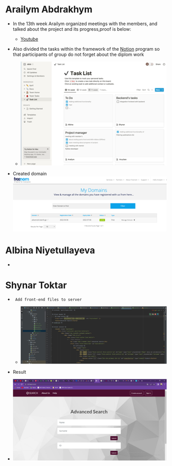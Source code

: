 # Arailym Abdrakhym
*    In the 13th week Arailym organized meetings with the members, and talked about the project and its progress,proof is below:
      + [Youtube](https://youtu.be/JjgyT0YKU1M)

*   Also divided the tasks within the framework of the [Notion](https://www.notion.so/c96f404fd204448ca2ba0e2da8b3b767?v=3b7a048427274732b44eaa8537c5ba3e) program so that participants of group do not forget about the diplom work
    + ![](https://github.com/SuleymanDemirelKazakhstan/diploma-project-april/blob/main/Diploma%20Document/figures/Снимок%20экрана%202022-04-25%20в%2016.23.58.png)

   + Created domain 
   ![](https://github.com/SuleymanDemirelKazakhstan/diploma-project-april/blob/main/Diploma%20Document/figures/Снимок%20экрана%202022-04-25%20в%2016.34.55.png)
      

# Albina Niyetullayeva
* 
# Shynar Toktar
*      Add front-end files to server
  
   + ![](https://github.com/SuleymanDemirelKazakhstan/diploma-project-april/blob/main/Diploma%20Document/figures/htmlcode.jpg)
   
* Result
+ ![](https://github.com/SuleymanDemirelKazakhstan/diploma-project-april/blob/main/Diploma%20Document/figures/advsitepage.jpg)

